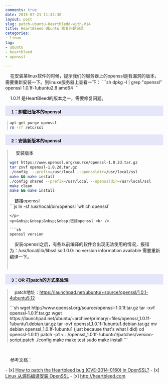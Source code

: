 ```yaml
---
comments: true
date: 2015-07-21 11:42:30
layout: post
slug: patch-ubuntu-Heartbledd-with-V14
title: HeartBleed Ubuntu 修复问题记录
categories:
- linux
tag:
- ubuntu
- heartbleed
- openssl

---
```

<p>&nbsp;&nbsp;&nbsp;&nbsp;在安装某linux软件的时候，提示我们的服务器上的openssl是有漏洞的版本，需要重新安装一下。到linuxe服务器上查看一下：
```sh
dpkg -l | grep "openssl”
openssl                                  1.0.1f-1ubuntu2.8                amd64
```
</p>
<p>&nbsp;&nbsp;&nbsp;&nbsp;1.0.1f 是HeartBleed的版本之一，需要修复问题。</p>
<p style="background-color: rgb(230, 230, 250); height: 25px; width: 100%; padding-top: 9px; font-family: arial,helvetica,sans-serif; font-size: 14px; color: rgb(0, 0, 0);"><span style="font-size:14px;"><strong>&nbsp;&nbsp;&nbsp;&nbsp; 1：卸载旧版本的openssl</strong></span></p>
<div style="border-left: 2px solid rgb(204, 204, 204); padding-left: 6px; margin-left: 6px; margin-bottom: 10px;">

```sh
apt-get purge openssl
rm -rf /etc/ssl
```

</div>

<p style="background-color: rgb(230, 230, 250); height: 25px; width: 100%; padding-top: 9px; font-family: arial,helvetica,sans-serif; font-size: 14px; color: rgb(0, 0, 0);"><span style="font-size:14px;"><strong>&nbsp;&nbsp;&nbsp;&nbsp; 2：安装新版本的openssl</strong></span></p>
<div style="border-left: 2px solid rgb(204, 204, 204); padding-left: 6px; margin-left: 6px; margin-bottom: 10px;">
<p>&nbsp;&nbsp;&nbsp;&nbsp; 安装版本</p>
<div>

```sh
wget https://www.openssl.org/source/openssl-1.0.2d.tar.gz 
tar zxvf openssl-1.0.2d.tar.gz
./config  --prefix=/usr/local --openssldir=/usr/local/ssl
make && make install
./config shared --prefix=/usr/local --openssldir=/usr/local/ssl
make clean
make && make install
```

</div>
<p>&nbsp;&nbsp;&nbsp;&nbsp;链接openssl <br />
```js
ln -sf /usr/local/bin/openssl `which openssl`

```
</p>
<p>&nbsp;&nbsp;&nbsp;&nbsp;链接openssl <br />

```sh
openssl version
```
</p>
<p>&nbsp;&nbsp;&nbsp;&nbsp;安装openssl之后，有些以前编译的软件会出现无法使用的情况，报错为：/usr/local/lib/libssl.so.1.0.0: no version information available
需要重新编译一下。</p>
<p>&nbsp;&nbsp;&nbsp;&nbsp;</p>
</div>

<p style="background-color: rgb(230, 230, 250); height: 25px; width: 100%; padding-top: 9px; font-family: arial,helvetica,sans-serif; font-size: 14px; color: rgb(0, 0, 0);"><span style="font-size:14px;"><strong>&nbsp;&nbsp;&nbsp;&nbsp; 3：OR 打patch的方式来处理</strong></span></p>
<div style="border-left: 2px solid rgb(204, 204, 204); padding-left: 6px; margin-left: 6px; margin-bottom: 10px;">
<p>&nbsp;&nbsp;&nbsp;&nbsp;patch地址：<a href="https://launchpad.net/ubuntu/+source/openssl/1.0.1-4ubuntu5.12" target="_blank">https://launchpad.net/ubuntu/+source/openssl/1.0.1-4ubuntu5.12</a> </p>
```sh
wget http://www.openssl.org/source/openssl-1.0.1f.tar.gz
tar -xvf openssl-1.0.1f.tar.gz
wget https://launchpad.net/ubuntu/+archive/primary/+files/openssl_1.0.1f-1ubuntu1.debian.tar.gz
tar -xvf openssl_1.0.1f-1ubuntu1.debian.tar.gz
mv debian openssl_1.0.1f-1ubuntu1 (just because that's what I did)
cd openssl-1.0.1f/
patch -p1 < ../openssl_1.0.1f-1ubuntu1/patches/version-script.patch
./config
make
make test
sudo make install
```

</div>
<p>&nbsp;&nbsp;&nbsp;&nbsp; </p>
<p>&nbsp;&nbsp;&nbsp;&nbsp;参考文档： </p>
- [x] <a href="http://askubuntu.com/questions/444702/how-to-patch-the-heartbleed-bug-cve-2014-0160-in-openssl" target="_blank">How to patch the Heartbleed bug (CVE-2014-0160) in OpenSSL?</a>
- [x] <a href="http://wangyan.org/blog/install-openssl-from-source.html" target="_blank">Linux 从源码编译安装 OpenSSL</a>
- [x] <a href="http://heartbleed.com" target="_blank">http://heartbleed.com</a>